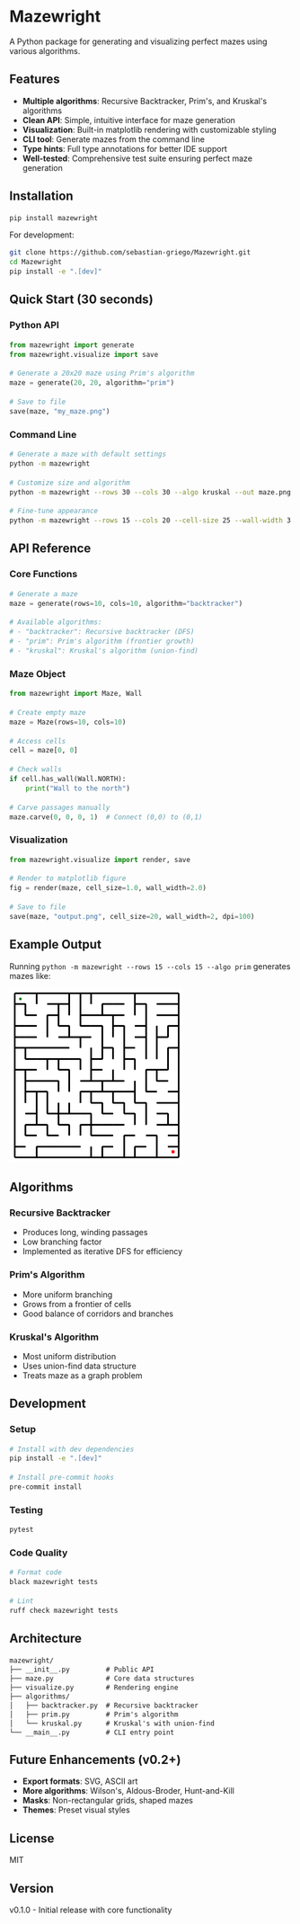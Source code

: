 # Mazewright

A Python package for generating and visualizing perfect mazes using various algorithms.

## Features

- **Multiple algorithms**: Recursive Backtracker, Prim's, and Kruskal's algorithms
- **Clean API**: Simple, intuitive interface for maze generation
- **Visualization**: Built-in matplotlib rendering with customizable styling
- **CLI tool**: Generate mazes from the command line
- **Type hints**: Full type annotations for better IDE support
- **Well-tested**: Comprehensive test suite ensuring perfect maze generation

## Installation

```bash
pip install mazewright
```

For development:
```bash
git clone https://github.com/sebastian-griego/Mazewright.git
cd Mazewright
pip install -e ".[dev]"
```

## Quick Start (30 seconds)

### Python API

```python
from mazewright import generate
from mazewright.visualize import save

# Generate a 20x20 maze using Prim's algorithm
maze = generate(20, 20, algorithm="prim")

# Save to file
save(maze, "my_maze.png")
```

### Command Line

```bash
# Generate a maze with default settings
python -m mazewright

# Customize size and algorithm
python -m mazewright --rows 30 --cols 30 --algo kruskal --out maze.png

# Fine-tune appearance
python -m mazewright --rows 15 --cols 20 --cell-size 25 --wall-width 3
```

## API Reference

### Core Functions

```python
# Generate a maze
maze = generate(rows=10, cols=10, algorithm="backtracker")

# Available algorithms:
# - "backtracker": Recursive backtracker (DFS)
# - "prim": Prim's algorithm (frontier growth)
# - "kruskal": Kruskal's algorithm (union-find)
```

### Maze Object

```python
from mazewright import Maze, Wall

# Create empty maze
maze = Maze(rows=10, cols=10)

# Access cells
cell = maze[0, 0]

# Check walls
if cell.has_wall(Wall.NORTH):
    print("Wall to the north")

# Carve passages manually
maze.carve(0, 0, 0, 1)  # Connect (0,0) to (0,1)
```

### Visualization

```python
from mazewright.visualize import render, save

# Render to matplotlib figure
fig = render(maze, cell_size=1.0, wall_width=2.0)

# Save to file
save(maze, "output.png", cell_size=20, wall_width=2, dpi=100)
```

## Example Output

Running `python -m mazewright --rows 15 --cols 15 --algo prim` generates mazes like:

![Maze Example](maze.png)

## Algorithms

### Recursive Backtracker
- Produces long, winding passages
- Low branching factor
- Implemented as iterative DFS for efficiency

### Prim's Algorithm
- More uniform branching
- Grows from a frontier of cells
- Good balance of corridors and branches

### Kruskal's Algorithm
- Most uniform distribution
- Uses union-find data structure
- Treats maze as a graph problem

## Development

### Setup
```bash
# Install with dev dependencies
pip install -e ".[dev]"

# Install pre-commit hooks
pre-commit install
```

### Testing
```bash
pytest
```

### Code Quality
```bash
# Format code
black mazewright tests

# Lint
ruff check mazewright tests
```

## Architecture

```
mazewright/
├── __init__.py         # Public API
├── maze.py             # Core data structures
├── visualize.py        # Rendering engine
├── algorithms/
│   ├── backtracker.py  # Recursive backtracker
│   ├── prim.py         # Prim's algorithm
│   └── kruskal.py      # Kruskal's with union-find
└── __main__.py         # CLI entry point
```

## Future Enhancements (v0.2+)

- **Export formats**: SVG, ASCII art
- **More algorithms**: Wilson's, Aldous-Broder, Hunt-and-Kill
- **Masks**: Non-rectangular grids, shaped mazes
- **Themes**: Preset visual styles

## License

MIT

## Version

v0.1.0 - Initial release with core functionality